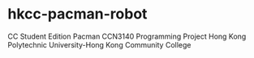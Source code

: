 # hkcc-pacman-robot
CC Student Edition Pacman  CCN3140 Programming Project Hong Kong Polytechnic University-Hong Kong Community College
